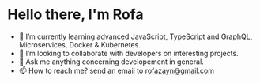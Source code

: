 # Hello there, I'm Rofa

- 🌱  I’m currently learning advanced JavaScript, TypeScript and GraphQL, Microservices, Docker & Kubernetes.
- 🔭  I’m looking to collaborate with developers on interesting projects.
- 💬  Ask me anything concerning developement in general.
- 📫  How to reach me? send an email to [rofazayn@gmail.com](rofazayn@gmail.com)

